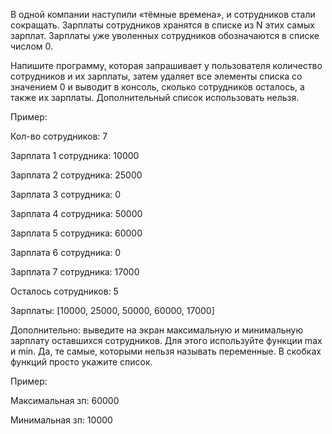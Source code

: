 В одной компании наступили «тёмные времена»,
и сотрудников стали сокращать. Зарплаты сотрудников 
хранятся в списке из N этих самых зарплат. Зарплаты 
уже уволенных сотрудников обозначаются в списке числом 0.

Напишите программу, которая запрашивает у пользователя 
количество сотрудников и их зарплаты, затем удаляет все
элементы списка со значением 0 и выводит в консоль, сколько 
сотрудников осталось, а также их зарплаты. Дополнительный 
список использовать нельзя.

 

Пример:

Кол-во сотрудников: 7

Зарплата 1 сотрудника: 10000

Зарплата 2 сотрудника: 25000

Зарплата 3 сотрудника: 0

Зарплата 4 сотрудника: 50000

Зарплата 5 сотрудника: 60000

Зарплата 6 сотрудника: 0

Зарплата 7 сотрудника: 17000

 

Осталось сотрудников: 5

Зарплаты: [10000, 25000, 50000, 60000, 17000]

 

Дополнительно: выведите на экран максимальную и минимальную
зарплату оставшихся сотрудников. Для этого используйте
функции max и min. Да, те самые, которыми нельзя называть 
переменные. В скобках функций просто укажите список.

 

Пример:

Максимальная зп: 60000

Минимальная зп: 10000
